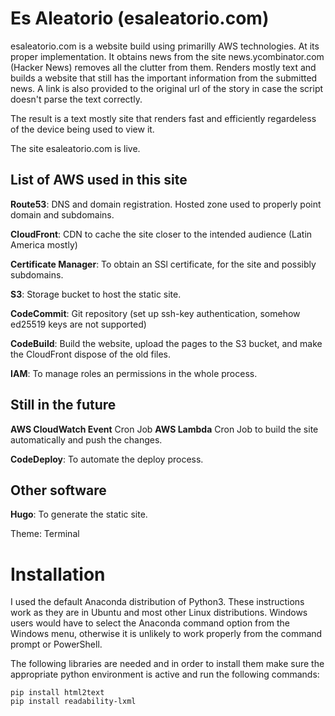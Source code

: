 # Es Aleatorio (esaleatorio.com)
esaleatorio.com is a website build using primarilly AWS technologies.  At its proper implementation.  It obtains news from the site news.ycombinator.com (Hacker News) removes all the clutter from them. Renders mostly text and builds a website that still has the important information from the submitted news.  A link is also provided to the original url of the story in case the script doesn't parse the text correctly.

The result is a text mostly site that renders fast and efficiently regardeless of the device being used to view it. 

The site esaleatorio.com is live.

## List of AWS used in this site
**Route53**: DNS and domain registration.  Hosted zone used to properly point domain and subdomains.

**CloudFront**:  CDN to cache the site closer to the intended audience (Latin America mostly)

**Certificate Manager**:  To obtain an SSl certificate, for the site and possibly subdomains.

**S3**:  Storage bucket to host the static site.

**CodeCommit**:  Git repository (set up ssh-key authentication, somehow ed25519 keys are not supported)

**CodeBuild**:  Build the website, upload the pages to the S3 bucket, and make the CloudFront dispose of the old files.

**IAM**: To manage roles an permissions in the whole process.

## Still in the future
**AWS CloudWatch Event**
Cron Job
**AWS Lambda** 
Cron Job to build the site automatically and push the changes.

**CodeDeploy**:  To automate the deploy process.

## Other software
**Hugo**: To generate the static site.

Theme: Terminal

# Installation
I used the default Anaconda distribution of Python3. These instructions work as they are in Ubuntu and most other Linux distributions. 
Windows users would have to select the Anaconda command option from the Windows menu, otherwise it is unlikely to work properly from the command prompt or PowerShell.

The following libraries are needed and in order to install them make sure the appropriate python environment is active and run the following commands:
```shell
pip install html2text
pip install readability-lxml
```
